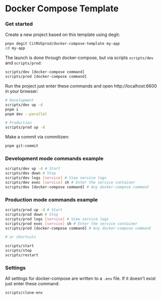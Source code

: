 # Docker Compose Template

### Get started

Create a new project based on this template using degit:

```sh
pnpx degit CitRUSprod/docker-compose-template my-app
cd my-app
```

The launch is done through docker-compose, but via scripts `scripts/dev` and `scripts/prod`:

```sh
scripts/dev [docker-compose command]
scripts/prod [docker-compose command]
```

Run the project just enter these commands and open http://localhost:6600 in your browser:

```sh
# Development
scripts/dev up -d
pnpm i
pnpm dev --parallel

# Production
scripts/prod up -d
```

Make a commit via commitizen:

```sh
pnpm git:commit
```

### Development mode commands example

```sh
scripts/dev up -d # Start
scripts/dev down # Stop
scripts/dev logs [service] # View service logs
scripts/dev exec [service] sh # Enter the service container
scripts/dev [docker-compose command] # Any docker-compose command
```

### Production mode commands example

```sh
scripts/prod up -d # Start
scripts/prod down # Stop
scripts/prod logs [service] # View service logs
scripts/prod exec [service] sh # Enter the service container
scripts/prod [docker-compose command] # Any docker-compose command

# or shortcuts

scripts/start
scripts/stop
scripts/restart
```

### Settings

All settings for docker-compose are written to a `.env` file. If it doesn't exist just enter these command:

```sh
scripts/clone-env
```
